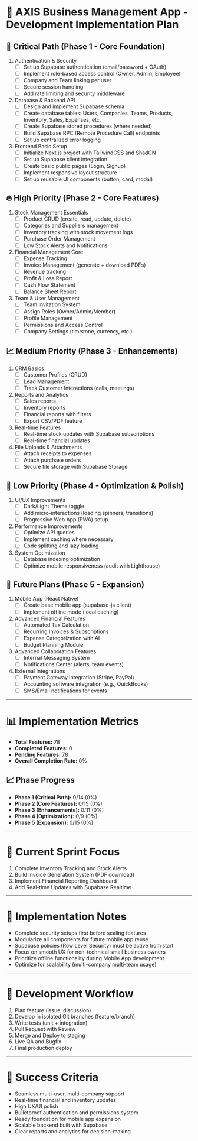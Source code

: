 
# 🎯 AXIS Business Management App - Development Implementation Plan

## 🚨 Critical Path (Phase 1 - Core Foundation)
1. Authentication & Security
   - [ ] Set up Supabase authentication (email/password + OAuth)
   - [ ] Implement role-based access control (Owner, Admin, Employee)
   - [ ] Company and Team linking per user
   - [ ] Secure session handling
   - [ ] Add rate limiting and security middleware

2. Database & Backend API
   - [ ] Design and implement Supabase schema
   - [ ] Create database tables: Users, Companies, Teams, Products, Inventory, Sales, Expenses, etc.
   - [ ] Create Supabase stored procedures (where needed)
   - [ ] Build Supabase RPC (Remote Procedure Call) endpoints
   - [ ] Set up centralized error logging

3. Frontend Basic Setup
   - [ ] Initialize Next.js project with TailwindCSS and ShadCN
   - [ ] Set up Supabase client integration
   - [ ] Create basic public pages (Login, Signup)
   - [ ] Implement responsive layout structure
   - [ ] Set up reusable UI components (button, card, modal)

## 🔥 High Priority (Phase 2 - Core Features)
1. Stock Management Essentials
   - [ ] Product CRUD (create, read, update, delete)
   - [ ] Categories and Suppliers management
   - [ ] Inventory tracking with stock movement logs
   - [ ] Purchase Order Management
   - [ ] Low Stock Alerts and Notifications

2. Financial Management Core
   - [ ] Expense Tracking
   - [ ] Invoice Management (generate + download PDFs)
   - [ ] Revenue tracking
   - [ ] Profit & Loss Report
   - [ ] Cash Flow Statement
   - [ ] Balance Sheet Report

3. Team & User Management
   - [ ] Team Invitation System
   - [ ] Assign Roles (Owner/Admin/Member)
   - [ ] Profile Management
   - [ ] Permissions and Access Control
   - [ ] Company Settings (timezone, currency, etc.)

## 📈 Medium Priority (Phase 3 - Enhancements)
1. CRM Basics
   - [ ] Customer Profiles (CRUD)
   - [ ] Lead Management
   - [ ] Track Customer Interactions (calls, meetings)

2. Reports and Analytics
   - [ ] Sales reports
   - [ ] Inventory reports
   - [ ] Financial reports with filters
   - [ ] Export CSV/PDF feature

3. Real-time Features
   - [ ] Real-time stock updates with Supabase subscriptions
   - [ ] Real-time financial updates

4. File Uploads & Attachments
   - [ ] Attach receipts to expenses
   - [ ] Attach purchase orders
   - [ ] Secure file storage with Supabase Storage

## 🔄 Low Priority (Phase 4 - Optimization & Polish)
1. UI/UX Improvements
   - [ ] Dark/Light Theme toggle
   - [ ] Add micro-interactions (loading spinners, transitions)
   - [ ] Progressive Web App (PWA) setup

2. Performance Improvements
   - [ ] Optimize API queries
   - [ ] Implement caching where necessary
   - [ ] Code splitting and lazy loading

3. System Optimization
   - [ ] Database indexing optimization
   - [ ] Optimize mobile responsiveness (audit with Lighthouse)

## 📲 Future Plans (Phase 5 - Expansion)
1. Mobile App (React Native)
   - [ ] Create base mobile app (supabase-js client)
   - [ ] Implement offline mode (local caching)

2. Advanced Financial Features
   - [ ] Automated Tax Calculation
   - [ ] Recurring Invoices & Subscriptions
   - [ ] Expense Categorization with AI
   - [ ] Budget Planning Module

3. Advanced Collaboration Features
   - [ ] Internal Messaging System
   - [ ] Notifications Center (alerts, team events)

4. External Integrations
   - [ ] Payment Gateway integration (Stripe, PayPal)
   - [ ] Accounting software integration (e.g., QuickBooks)
   - [ ] SMS/Email notifications for events

---

# 📊 Implementation Metrics
- **Total Features:** 78
- **Completed Features:** 0
- **Pending Features:** 78
- **Overall Completion Rate:** 0%

## 📈 Phase Progress
- **Phase 1 (Critical Path):** 0/14 (0%)
- **Phase 2 (Core Features):** 0/15 (0%)
- **Phase 3 (Enhancements):** 0/11 (0%)
- **Phase 4 (Optimization):** 0/9 (0%)
- **Phase 5 (Expansion):** 0/15 (0%)

---

# 🚀 Current Sprint Focus
1. Complete Inventory Tracking and Stock Alerts
2. Build Invoice Generation System (PDF download)
3. Implement Financial Reporting Dashboard
4. Add Real-time Updates with Supabase Realtime

---

# 📝 Implementation Notes
- Complete security setups first before scaling features
- Modularize all components for future mobile app reuse
- Supabase policies (Row Level Security) must be active from start
- Focus on smooth UX for non-technical small business owners
- Prioritize offline functionality during Mobile App development
- Optimize for scalability (multi-company multi-team usage)

---

# 🔄 Development Workflow
1. Plan feature (issue, discussion)
2. Develop in isolated Git branches (feature/branch)
3. Write tests (unit + integration)
4. Pull Request with Review
5. Merge and Deploy to staging
6. Live QA and Bugfix
7. Final production deploy

---

# 🎯 Success Criteria
- Seamless multi-user, multi-company support
- Real-time financial and inventory updates
- High UX/UI polish
- Bulletproof authentication and permissions system
- Ready foundation for mobile app expansion
- Scalable backend built with Supabase
- Clear reports and analytics for decision-making
